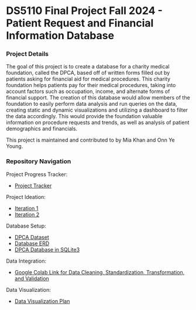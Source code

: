DS5110 Final Project Fall 2024 - Patient Request and Financial Information Database
===========

### Project Details
The goal of this project is to create a database for a charity medical foundation, called the DPCA, based off of written forms filled out by patients asking for financial aid for medical procedures. This charity foundation helps patients pay for their medical procedures, taking into account factors such as occupation, income, and alternate forms of financial support. The creation of this database would allow members of the foundation to easily perform data analysis and run queries on the data, creating static and dynamic visualizations and utilizing a dashboard to filter the data accordingly. This would provide the foundation valuable information on procedure requests and trends, as well as analysis of patient demographics and financials.

This project is maintained and contributed to by Mia Khan and Onn Ye Young.

### Repository Navigation
Project Progress Tracker:
* [Project Tracker](DS_5110_Final_Project_Progress_Tracker)

Project Ideation:
* [Iteration 1](DS5110_Final_Project_Iteration_1.pdf)
* [Iteration 2](DS_5110_Iteration_2.pdf)

Database Setup:
* [DPCA Dataset](DS_5110_DPCA_Data.xlsxx)
* [Database ERD](DS_5110_Final_Project_ERD.pdf)
* [DPCA Database in SQLite3](DPCA.db)

Data Integration:
* [Google Colab Link for Data Cleaning, Standardization, Transformation, and Validation](DS_5110_Colab_Link_for_Data_Integration)

Data Visualization:
* [Data Visualization Plan](DS_5110_Data_Visualization_Plan.pdf)
